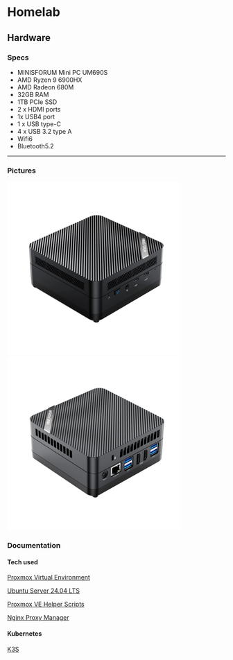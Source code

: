 # Homelab

## Hardware

### Specs

- MINISFORUM Mini PC UM690S
- AMD Ryzen 9 6900HX
- AMD Radeon 680M
- 32GB RAM
- 1TB PCIe SSD
- 2 x HDMI ports
- 1x USB4 port
- 1 x USB type-C
- 4 x USB 3.2 type A
- Wifi6
- Bluetooth5.2

---

### Pictures

<img src="/images/1_b15cc9d9-2b29-4ee7-a370-0c6f577e3f30.jpg" alt="UM690S" width="400"/>
<img src="/images/3_869999e8-1a45-466a-ba7a-988bc3486d59.jpg" alt="UM690S" width="400"/>

### Documentation

#### Tech used

[Proxmox Virtual Environment](https://www.proxmox.com/en/)

[Ubuntu Server 24.04 LTS](https://ubuntu.com/download/server)

[Proxmox VE Helper Scripts](https://tteck.github.io/Proxmox/)

[Nginx Proxy Manager](https://nginxproxymanager.com/)

#### Kubernetes

[K3S](https://k3s.io/)
